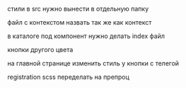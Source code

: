 стили в src нужно вынести в отдельную папку

файл с контекстом назвать так же как контекст

в каталоге под компонент нужно делать index файл

кнопки другого цвета

на главной странице изменить стиль у кнопки с телегой

registration scss переделать на препроц
